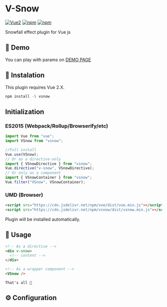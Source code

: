 # V-Snow

[![Vue2](https://img.shields.io/badge/Vue-2.x-brightgreen.svg?style=for-the-badge)](https://vuejs.org/)
[![npm](https://img.shields.io/npm/v/vsnow?style=for-the-badge)](https://www.npmjs.com/package/vsnow)
[![npm](https://img.shields.io/npm/dw/vsnow?style=for-the-badge)](https://www.npmjs.com/package/vsnow)

Snowfall effect plugin for Vue js

## 👀 Demo

You can play with params on
[DEMO PAGE](http://gamazu.github.io/v-snow)

## 💾 Instalation

This plugin requires Vue 2.X.

```sh
npm install -S vsnow
```

## Initialization

### ES2015 (Webpack/Rollup/Browserify/etc)

```javascript
import Vue from "vue";
import VSnow from "vsnow";

//Full install
Vue.use(VSnow);
// Or as a directive-only
import { VSnowDirective } from "vsnow";
Vue.directive("v-snow", VSnowDirective);
// Or only as a component
import { VSnowContainer } from "vsnow";
Vue.filter("VSnow", VSnowContainer);
```

### UMD (Browser)

```html
<script src="https://cdn.jsdelivr.net/npm/vue/dist/vue.min.js"></script>
<script src="https://cdn.jsdelivr.net/npm/vsnow/dist/vsnow.min.js"></script>
```

Plugin will be installed automatically.

## 🚀 Usage

```html
<!-- As a directive -->
<div v-snow>
  <!-- content -->
</div>

<!-- As a wrapper component -->
<VSnow />
```

`That's all 🤩`

## ⚙️ Configuration
